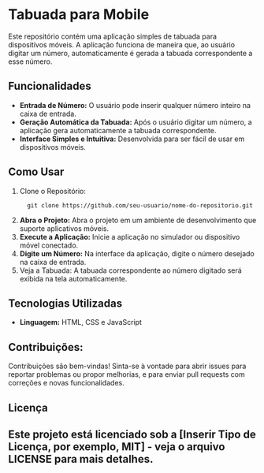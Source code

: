 <h1>Tabuada para Mobile</h1>

<p>Este repositório contém uma aplicação simples de tabuada para dispositivos móveis. A aplicação funciona de maneira que, ao usuário digitar um número, automaticamente é gerada a tabuada correspondente a esse número.</p>

<h2>Funcionalidades</h2>

<ul>
  <li><strong>Entrada de Número:</strong> O usuário pode inserir qualquer número inteiro na caixa de entrada.</li>
  <li><strong>Geração Automática da Tabuada:</strong> Após o usuário digitar um número, a aplicação gera automaticamente a tabuada correspondente.
  <li><strong>Interface Simples e Intuitiva:</strong> Desenvolvida para ser fácil de usar em dispositivos móveis.</li>
</li>
</ul>

<h2>Como Usar</h2>

<ol>
  <li>Clone o Repositório:</li>

  ``` git
    git clone https://github.com/seu-usuario/nome-do-repositorio.git
  ```

  <li><strong>Abra o Projeto:</strong> Abra o projeto em um ambiente de desenvolvimento que suporte aplicativos móveis.</li>

  <li><strong>Execute a Aplicação:</strong> Inicie a aplicação no simulador ou dispositivo móvel conectado.</li>

  <li><strong>Digite um Número:</strong> Na interface da aplicação, digite o número desejado na caixa de entrada.</li>

  <li>Veja a Tabuada: A tabuada correspondente ao número digitado será exibida na tela automaticamente.</li>
</ol>

<h2>Tecnologias Utilizadas</h2>

<ul>
  <li><strong>Linguagem:</strong> HTML, CSS e JavaScript</li>
</ul>

<h2>Contribuições: </h2>

<p>Contribuições são bem-vindas! Sinta-se à vontade para abrir issues para reportar problemas ou propor melhorias, e para enviar pull requests com correções e novas funcionalidades.</p>

<h2>Licença<h2>
  
<p>Este projeto está licenciado sob a [Inserir Tipo de Licença, por exemplo, MIT] - veja o arquivo LICENSE para mais detalhes.</p>

